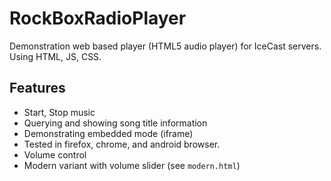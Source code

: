 # RockBoxRadioPlayer
Demonstration web based player (HTML5 audio player) for IceCast servers. Using HTML, JS, CSS.
## Features
- Start, Stop music
- Querying and showing song title information
- Demonstrating embedded mode (iframe)
- Tested in firefox, chrome, and android browser.
- Volume control
- Modern variant with volume slider (see `modern.html`)
